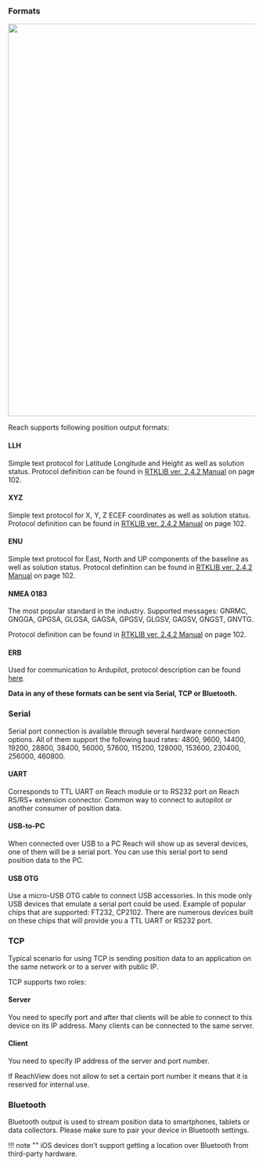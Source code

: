 
### Formats

<p style="text-align:center" ><img src="../img/reachview/position_output/format.png" style="width: 800px;" /></p>

Reach supports following position output formats: 

#### LLH
Simple text protocol for Latitude Longitude and Height as well as solution status. Protocol definition can be found in [RTKLIB ver. 2.4.2 Manual](http://www.rtklib.com/prog/manual_2.4.2.pdf) on page 102.

#### XYZ
Simple text protocol for X, Y, Z ECEF coordinates as well as solution status. Protocol definition can be found in [RTKLIB ver. 2.4.2 Manual](http://www.rtklib.com/prog/manual_2.4.2.pdf) on page 102.

#### ENU
Simple text protocol for East, North and UP components of the baseline as well as solution status. Protocol definition can be found in [RTKLIB ver. 2.4.2 Manual](http://www.rtklib.com/prog/manual_2.4.2.pdf) on page 102.

#### NMEA 0183
The most popular standard in the industry. Supported messages: GNRMC, GNGGA, GPGSA, GLGSA, GAGSA, GPGSV, GLGSV, GAGSV, GNGST, GNVTG.

Protocol definition can be found in [RTKLIB ver. 2.4.2 Manual](http://www.rtklib.com/prog/manual_2.4.2.pdf) on page 102.

#### ERB
Used for communication to Ardupilot, protocol description can be found [here](https://files.emlid.com/ERB.pdf).


**Data in any of these formats can be sent via Serial, TCP or Bluetooth.**

### Serial
Serial port connection is available through several hardware connection options. All of them support the following baud rates: 4800, 9600, 14400, 19200, 28800, 38400, 56000, 57600, 115200, 128000, 153600, 230400, 256000, 460800.

#### UART
Corresponds to TTL UART on Reach module or to RS232 port on Reach RS/RS+ extension connector. Common way to connect to autopilot or another consumer of position data.

#### USB-to-PC
When connected over USB to a PC Reach will show up as several devices, one of them will be a serial port. You can use this serial port to send position data to the PC.

#### USB OTG
Use a micro-USB OTG cable to connect USB accessories. In this mode only USB devices that emulate a serial port could be used. Example of popular chips that are supported: FT232, CP2102. There are numerous devices built on these chips that will provide you a TTL UART or RS232 port. 

### TCP
Typical scenario for using TCP is sending position data to an application on the same network or to a server with public IP. 

TCP supports two roles:

#### Server
You need to specify port and after that clients will be able to connect to this device on its IP address. Many clients can be connected to the same server.

#### Client
You need to specify IP address of the server and port number.

If ReachView does not allow to set a certain port number it means that it is reserved for internal use.

### Bluetooth
Bluetooth output is used to stream position data to smartphones, tablets or data collectors. Please make sure to pair your device in Bluetooth settings.

!!! note ""
	iOS devices don't support getting a location over Bluetooth from third-party hardware.

